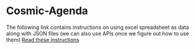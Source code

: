 # Cosmic-Agenda
The following link contains instructions on using excel spreadsheet as data along with JSON files (we can also use APIs once we figure out how to use them)
[Read these instructions](./instructions/instructions.md)
